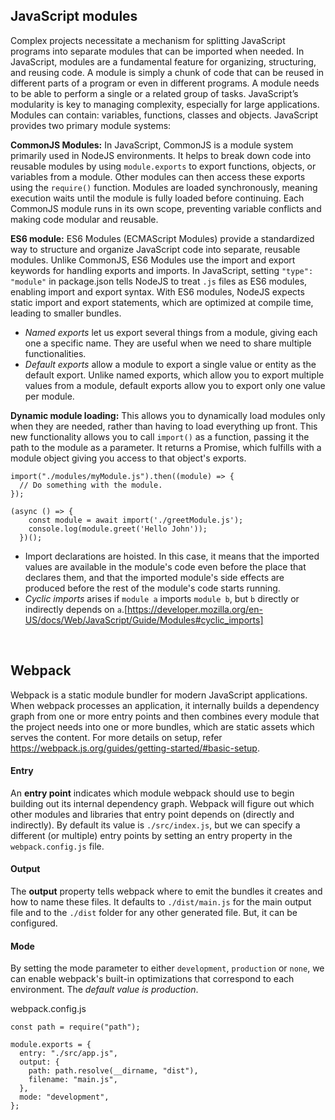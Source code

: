 ## **JavaScript modules**

Complex projects necessitate a mechanism for splitting JavaScript programs into separate modules that can be imported when needed. In JavaScript, modules are a fundamental feature for organizing, structuring, and reusing code. A module is simply a chunk of code that can be reused in different parts of a program or even in different programs. A module needs to be able to perform a single or a related group of tasks. JavaScript’s modularity is key to managing complexity, especially for large applications. Modules can contain: variables, functions, classes and objects. JavaScript provides two primary module systems: 

__CommonJS Modules:__  In JavaScript, CommonJS is a module system primarily used in NodeJS environments. It helps to break down code into reusable modules by using `module.exports` to export functions, objects, or variables from a module. Other modules can then access these exports using the `require()` function. Modules are loaded synchronously, meaning execution waits until the module is fully loaded before continuing. Each CommonJS module runs in its own scope, preventing variable conflicts and making code modular and reusable.

__ES6 module:__ ES6 Modules (ECMAScript Modules) provide a standardized way to structure and organize JavaScript code into separate, reusable modules. Unlike CommonJS, ES6 Modules use the import and export keywords for handling exports and imports. In JavaScript, setting `"type": "module"` in  package.json tells NodeJS to treat `.js` files as ES6 modules, enabling import and export syntax. With ES6 modules, NodeJS expects static import and export statements, which are optimized at compile time, leading to smaller bundles. 

- _Named exports_ let us export several things from a module, giving each one a specific name. They are useful when we need to share multiple functionalities.
- _Default exports_ allow a module to export a single value or entity as the default export. Unlike named exports, which allow you to export multiple values from a module, default exports allow you to export only one value per module.

__Dynamic module loading:__ This allows you to dynamically load modules only when they are needed, rather than having to load everything up front. This new functionality allows you to call `import()` as a function, passing it the path to the module as a parameter. It returns a Promise, which fulfills with a module object giving you access to that object's exports. 

```
import("./modules/myModule.js").then((module) => {
  // Do something with the module.
});
```

```
(async () => {
    const module = await import('./greetModule.js');
    console.log(module.greet('Hello John'));
  })();
```

- Import declarations are hoisted. In this case, it means that the imported values are available in the module's code even before the place that declares them, and that the imported module's side effects are produced before the rest of the module's code starts running.
- _Cyclic imports_ arises if `module a` imports `module b`, but `b` directly or indirectly depends on `a`.[https://developer.mozilla.org/en-US/docs/Web/JavaScript/Guide/Modules#cyclic_imports]

<br/>

## **Webpack**

Webpack is a static module bundler for modern JavaScript applications. 
When webpack processes an application, it internally builds a dependency graph from one 
or more entry points and then combines every module that the project needs into one or more bundles, 
which are static assets which serves the content. For more details on setup, refer https://webpack.js.org/guides/getting-started/#basic-setup.

#### **Entry**

An **entry point** indicates which module webpack should use to begin building out its internal 
dependency graph. Webpack will figure out which other modules and libraries that entry point depends on (directly and indirectly).
By default its value is `./src/index.js`, but we can specify a different (or multiple) entry points by setting an entry property in the `webpack.config.js` file.

#### **Output**

The **output** property tells webpack where to emit the bundles 
it creates and how to name these files. It defaults to `./dist/main.js` for the main output file and to the `./dist` folder 
for any other generated file. But, it can be configured.

#### **Mode**

By setting the mode parameter to either `development`, `production` or `none`, we can enable webpack's built-in optimizations that correspond to each environment. The _default value is production_.


webpack.config.js
```
const path = require("path");

module.exports = {
  entry: "./src/app.js",
  output: {
    path: path.resolve(__dirname, "dist"),
    filename: "main.js",
  },
  mode: "development",
};
```
